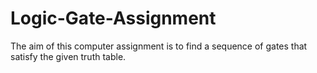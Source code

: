 # Logic-Gate-Assignment
The aim of this computer assignment is to find a sequence of gates that satisfy the given truth table.
